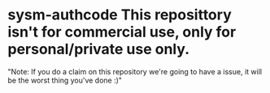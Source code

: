 # sysm-authcode This reposittory isn't for commercial use, only for personal/private use only. 


"Note: If you do a claim on this repository we're going to have a issue, it will be the worst thing you've done :)"
